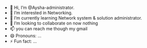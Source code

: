 - 👋 Hi, I’m @Aysha-administrator.
- 👀 I’m interested in Networking.
- 🌱 I’m currently learning Network system & solution administrator.
- 💞️ I’m looking to collaborate on now nothing
- 📫 you can reach me though my gmail
- 😄 Pronouns: ...
- ⚡ Fun fact: ...

<!---
Aysha-administrator/Aysha-administrator is a ✨ special ✨ repository because its `README.md` (this file) appears on your GitHub profile.
You can click the Preview link to take a look at your changes.
--->
